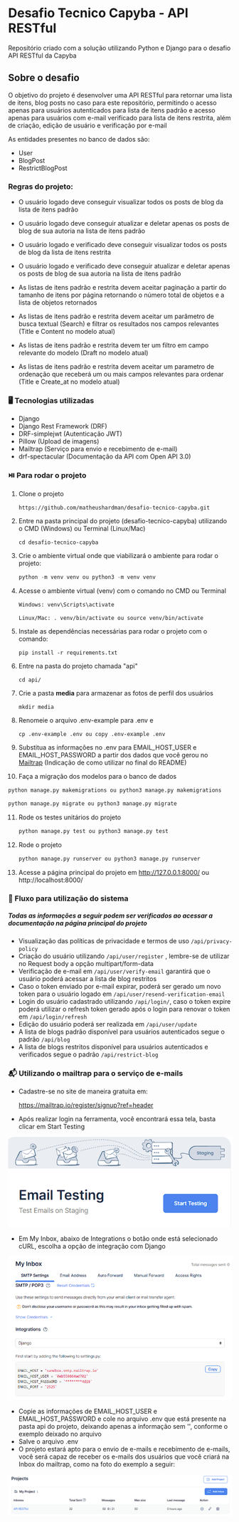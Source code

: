 # Desafio Tecnico Capyba - API RESTful

Repositório criado com a solução utilizando Python e Django para o desafio API RESTful da Capyba

## Sobre o desafio

O objetivo do projeto é desenvolver uma API RESTful para retornar uma lista de itens, blog posts no caso para este repositório, permitindo o acesso apenas para usuários autenticados para lista de itens padrão e acesso apenas para usuários com e-mail verificado para lista de itens restrita, além de criação, edição de usuário e verificação por e-mail

As entidades presentes no banco de dados são:

- User
- BlogPost
- RestrictBlogPost



### Regras do projeto:

- O usuário logado deve conseguir visualizar todos os posts de blog da lista de itens padrão

- O usuário logado deve conseguir atualizar e deletar apenas os posts de blog de sua autoria na lista de itens padrão

- O usuário logado e verificado deve conseguir visualizar todos os posts de blog da lista de itens restrita

- O usuário logado e verificado deve conseguir atualizar e deletar apenas os posts de blog de sua autoria na lista de itens padrão

- As listas de itens padrão e restrita devem aceitar paginação a partir do tamanho de itens por página retornando o número total de objetos e a lista de objetos retornados

- As listas de itens padrão e restrita devem aceitar um parâmetro de busca textual (Search) e filtrar os resultados nos campos relevantes (Title e Content no modelo atual)

- As listas de itens padrão e restrita devem ter um filtro em campo relevante do modelo (Draft no modelo atual)

- As listas de itens padrão e restrita devem aceitar um parametro de ordenação que receberá um ou mais campos relevantes para ordenar (Title e Create_at no modelo atual)


### :desktop_computer: Tecnologias utilizadas

- Django
- Django Rest Framework (DRF)
- DRF-simplejwt (Autenticação JWT)
- Pillow (Upload de imagens)
- Mailtrap (Serviço para envio e recebimento de e-mail)
- drf-spectacular (Documentação da API com Open API 3.0)

### :play_or_pause_button: Para rodar o projeto

1. Clone o projeto

   ```
   https://github.com/matheushardman/desafio-tecnico-capyba.git
   ```

2. Entre na pasta principal do projeto (desafio-tecnico-capyba) utilizando o CMD (Windows) ou Terminal (Linux/Mac)

   ```
   cd desafio-tecnico-capyba
   ```

3. Crie o ambiente virtual onde que viabilizará o ambiente para rodar o projeto:

   ```python
   python -m venv venv ou python3 -m venv venv
   ```

4. Acesse o ambiente virtual (venv) com o comando no CMD ou Terminal

   ```
   Windows: venv\Scripts\activate
   ```

   ```
   Linux/Mac: . venv/bin/activate ou source venv/bin/activate
   ```

5. Instale as dependências necessárias para rodar o projeto com o comando:

   ```
   pip install -r requirements.txt
   ```

6. Entre na pasta do projeto chamada "api"

   ```
   cd api/
   ```

7. Crie a pasta **media** para armazenar as fotos de perfil dos usuários

   ```
   mkdir media
   ```

8. Renomeie o arquivo .env-example para .env e 

   ```
   cp .env-example .env ou copy .env-example .env
   ```

9. Substitua as informações no .env para EMAIL_HOST_USER e EMAIL_HOST_PASSWORD a partir dos dados que você gerou no [Mailtrap](https://mailtrap.io/) (Indicação de como utilizar no final do README)

10. Faça a migração dos modelos para o banco de dados

   ```python
   python manage.py makemigrations ou python3 manage.py makemigrations
   ```

   ```python
   python manage.py migrate ou python3 manage.py migrate
   ```

11. Rode os testes unitários do projeto

    ```python
    python manage.py test ou python3 manage.py test
    ```

12. Rode o projeto

    ```python
    python manage.py runserver ou python3 manage.py runserver
    ```

11. Acesse a página principal do projeto em http://127.0.0.1:8000/ ou http://localhost:8000/

### :flags: Fluxo para utilização do sistema

##### Todas as informações a seguir podem ser verificados ao acessar a documentação na página principal do projeto

- Visualização das políticas de privacidade e termos de uso  `/api/privacy-policy`
- Criação do usuário utilizando `/api/user/register` , lembre-se de utilizar no Request body a opção multipart/form-data
- Verificação de e-mail em `/api/user/verify-email` garantirá que o usuário poderá acessar a lista de blog restritos
- Caso o token enviado por e-mail expirar, poderá ser gerado um novo token para o usuário logado em `/api/user/resend-verification-email`
- Login do usuário cadastrado utilizando `/api/login/`, caso o token expire poderá utilizar o refresh token gerado após o login para renovar o token em `/api/login/refresh`
- Edição do usuário poderá ser realizada em `/api/user/update`
- A lista de blogs padrão disponível para usuários autenticados segue o padrão `/api/blog`
- A lista de blogs restritos disponível para usuários autenticados e verificados segue o padrão `/api/restrict-blog`

### :mailbox_with_mail: Utilizando o mailtrap para o serviço de e-mails

- Cadastre-se no site de maneira gratuita em:

  https://mailtrap.io/register/signup?ref=header

- Após realizar login na ferramenta, você encontrará essa tela, basta clicar em Start Testing

<img src ="/images-readme/typora-testing.png">

- Em My Inbox, abaixo de Integrations o botão onde está selecionado cURL, escolha a opção de integração com Django

<img src ="/images-readme/typora-data.png">

- Copie as informações de EMAIL_HOST_USER e EMAIL_HOST_PASSWORD e cole no arquivo .env que está presente na pasta api do projeto, deixando apenas a informação sem '', conforme o exemplo deixado no arquivo
- Salve o arquivo .env
- O projeto estará apto para o envio de e-mails e recebimento de e-mails, você será capaz de receber os e-mails dos usuários que você criará na Inbox do mailtrap, como na foto do exemplo a seguir:

<img src ="/images-readme/typora-inbox.png">

